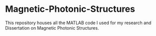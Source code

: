 # Magnetic-Photonic-Structures
This repository houses all the MATLAB code I used for my research and Dissertation on Magnetic Photonic Structures.
